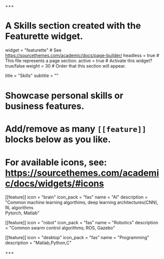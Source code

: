 +++
# A Skills section created with the Featurette widget.
widget = "featurette"  # See https://sourcethemes.com/academic/docs/page-builder/
headless = true  # This file represents a page section.
active = true  # Activate this widget? true/false
weight = 30  # Order that this section will appear.

title = "Skills"
subtitle = ""

# Showcase personal skills or business features.
# 
# Add/remove as many `[[feature]]` blocks below as you like.
# 
# For available icons, see: https://sourcethemes.com/academic/docs/widgets/#icons

[[feature]]
  icon = "brain"
  icon_pack = "fas"
  name = "AI"
  description = "Common machine learning algorthims, deep learning architectures(CNN), RL algorithms <br> Pytorch, Matlab"
  
[[feature]]
  icon = "robot"
  icon_pack = "fas"
  name = "Robotics"
  description = "Common swarm control algorithms; ROS, Gazebo"
  
[[feature]]
  icon = "desktop"
  icon_pack = "fas"
  name = "Programming"
  description = "Matlab,Python,C"

+++
